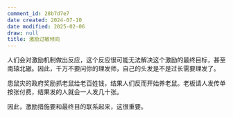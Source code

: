 ```yaml
---
comment_id: 28b7d7e7
date created: 2024-07-10
date modified: 2025-02-06
draw: null
title: 激励过敏倾向
---
```

人们会对激励机制做出反应，这个反应很可能无法解决这个激励的最终目标，甚至南辕北辙。因此，千万不要问你的理发师，自己的头发是不是过长需要理发了。

患鼠灾的政府奖励抓老鼠给老百姓钱，结果人们反而开始养老鼠。老板请人发传单按张付费，结果发的人就会一人发几十张。

因此，激励措施要和最终目的联系起来，这很重要。
